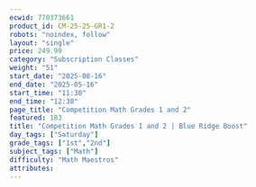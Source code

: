 ```yaml
---
ecwid: 770373661
product_id: CM-25-25-GR1-2
robots: "noindex, follow"
layout: "single"
price: 249.99
category: "Subscription Classes"
weight: "51"
start_date: "2025-08-16"
end_date: "2025-05-16"
start_time: "11:30"
end_time: "12:30"
page_title: "Competition Math Grades 1 and 2"
featured: 183
title: "Competition Math Grades 1 and 2 | Blue Ridge Boost"
day_tags: ["Saturday"]
grade_tags: ["1st","2nd"]
subject_tags: ["Math"]
difficulty: "Math Maestros"
attributes:
---
```

